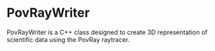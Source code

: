 # PovRayWriter
PovRayWriter is a C++ class designed to create 3D representation of scientific data using the PovRay raytracer.
